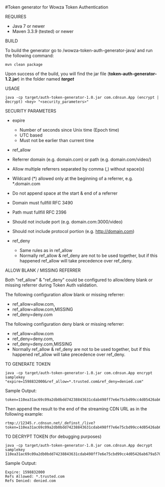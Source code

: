 #Token generator for Wowza Token Authentication


REQUIRES

 * Java 7 or newer
 * Maven 3.3.9 (tested) or newer


BUILD

  To build the generator go to /wowza-token-auth-generator-java/ and run the following command:
```  
mvn clean package
```  
  Upon success of the build, you will find the jar file (**token-auth-generator-1.2.jar**) in the folder named ***target***


USAGE
```
java -cp target/auth-token-generator-1.0.jar com.cdnsun.App (encrypt | decrypt) <key> "<security_parameters>"
```


SECURITY PARAMETERS

 * expire
   * Number of seconds since Unix time (Epoch time) 
   * UTC based 
   * Must not be earlier than current time


 * ref_allow
  *  Referrer domain (e.g. domain.com) or path (e.g. domain.com/video/)
  *  Allow multiple referrers separated by comma (,) without space(s)
  *  Wildcard (*) allowed only at the beginning of a referrer, e.g. *.domain.com
  *  Do not append space at the start & end of a referrer
  *  Domain must fullfill RFC 3490
  *  Path must fullfill RFC 2396
  *  Should not include port (e.g. domain.com:3000/video)
  *  Should not include protocol portion  (e.g. http://domain.com)

 * ref_deny
   * Same rules as in ref_allow
   * Normally ref_allow  & ref_deny are not to be used together, but if this happened ref_allow will take precedence over ref_deny.


ALLOW BLANK / MISSING REFERRER

  Both "ref_allow" & "ref_deny" could be configured to allow/deny blank or missing referrer during Token Auth validation.

The following configuration allow blank or missing referrer:
  * ref_allow=allow.com,
  * ref_allow=allow.com,MISSING
  * ref_deny=deny.com

The following configuration deny blank or missing referrer:
  * ref_allow=allow.com
  * ref_deny=deny.com,
  * ref_deny=deny.com,MISSING
  * Normally ref_allow  & ref_deny are not to be used together, but if this happened ref_allow will take precedence over ref_deny.


TO GENERATE TOKEN

```
java -cp target/auth-token-generator-1.0.jar com.cdnsun.App encrypt samplekey "expire=1598832000&ref_allow=*.trusted.com&ref_deny=denied.com"
```
Sample Output:
```
token=110ea31ac69c09a2db0bdd74238843631cdab498ff7e6e75cbd99cc4d05426ab679a57015d4e48438c97b921652daec62de3829f8ff437e27449cfdfc2f1e5d9fc47f14e91a51ea7
```
Then append the result to the end of the streaming CDN URL as in the following example:
```    
rtmp://12345.r.cdnsun.net/_definst_/live?token=110ea31ac69c09a2db0bdd74238843631cdab498ff7e6e75cbd99cc4d05426ab679a57015d4e48438c97b921652daec62de3829f8ff437e27449cfdfc2f1e5d9fc47f14e91a51ea7
```

TO DECRYPT TOKEN (for debugging purposes)

```
java -cp target/auth-token-generator-1.0.jar com.cdnsun.App decrypt samplekey 110ea31ac69c09a2db0bdd74238843631cdab498ff7e6e75cbd99cc4d05426ab679a57015d4e48438c97b921652daec62de3829f8ff437e27449cfdfc2f1e5d9fc47f14e91a51ea7
```
Sample Output:
```
Expire: 1598832000
Refs Allowed: *.trusted.com
Refs Denied: denied.com
```
